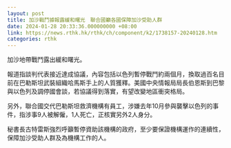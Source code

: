 ```yaml
---
layout: post
title: 加沙戰鬥據報露緩和曙光　聯合國籲各國保障加沙受助人群
date: 2024-01-28 20:33:36.000000000 +08:00
link: https://news.rthk.hk/rthk/ch/component/k2/1738157-20240128.htm
categories: rthk
---
```


加沙地帶戰鬥露出緩和曙光。

報道指談判代表接近達成協議，內容包括以色列暫停戰鬥約兩個月，換取過百名目前在巴勒斯坦武裝組織哈馬斯手上的人質獲釋。美國中央情報局局長伯恩斯到巴黎與以色列及調停國會談，若協議得到落實，有望改變地區衝突格局。

另外，聯合國交代巴勒斯坦救濟機構有員工，涉嫌去年10月參與襲擊以色列的事件，指涉事9人被解僱，1人死亡，正核實另外2人身分。

秘書長古特雷斯強烈呼籲暫停資助該機構的政府，至少要保證機構運作的連續性，保障加沙受助人群及為機構工作的人。
